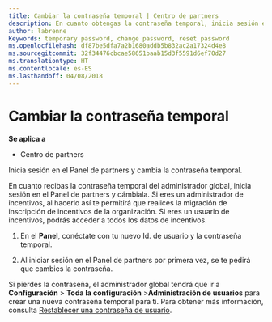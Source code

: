 ```yaml
---
title: Cambiar la contraseña temporal | Centro de partners
description: En cuanto obtengas la contraseña temporal, inicia sesión en el Centro de partners y cámbiala.
author: labrenne
Keywords: temporary password, change password, reset password
ms.openlocfilehash: df87be5dfa7a2b1680addb5b832ac2a17324d4e8
ms.sourcegitcommit: 32f34476cbcae58651baab15d3f5591d6ef70d27
ms.translationtype: HT
ms.contentlocale: es-ES
ms.lasthandoff: 04/08/2018
---
```

# <a name="change-your-temporary-password"></a>Cambiar la contraseña temporal

**Se aplica a**

-  Centro de partners

Inicia sesión en el Panel de partners y cambia la contraseña temporal.

En cuanto recibas la contraseña temporal del administrador global, inicia sesión en el Panel de partners y cámbiala. Si eres un administrador de incentivos, al hacerlo así te permitirá que realices la migración de inscripción de incentivos de la organización. Si eres un usuario de incentivos, podrás acceder a todos los datos de incentivos.

1.  En el **Panel**, conéctate con tu nuevo Id. de usuario y la contraseña temporal.

2.  Al iniciar sesión en el Panel de partners por primera vez, se te pedirá que cambies la contraseña.

Si pierdes la contraseña, el administrador global tendrá que ir a **Configuración** > **Toda la configuración** >**Administración de usuarios** para crear una nueva contraseña temporal para ti.
Para obtener más información, consulta [Restablecer una contraseña de usuario](reset-a-user-password.md).


 

 



